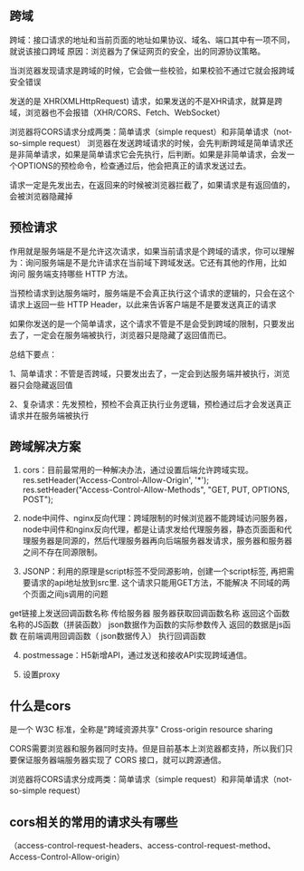 ## 跨域
跨域：接口请求的地址和当前页面的地址如果协议、域名、端口其中有一项不同，就说该接口跨域
原因：浏览器为了保证网页的安全，出的同源协议策略。

当浏览器发现请求是跨域的时候，它会做一些校验，如果校验不通过它就会报跨域安全错误
 

发送的是 XHR(XMLHttpRequest) 请求，如果发送的不是XHR请求，就算是跨域，浏览器也不会报错（XHR/CORS、Fetch、WebSocket）


浏览器将CORS请求分成两类：简单请求（simple request）和非简单请求（not-so-simple request）
浏览器在发送跨域请求的时候，会先判断跨域是简单请求还是非简单请求，如果是简单请求它会先执行，后判断。如果是非简单请求，会发一个OPTIONS的预检命令，检查通过后，他会把真正的请求发送过去。

请求一定是先发出去，在返回来的时候被浏览器拦截了，如果请求是有返回值的，会被浏览器隐藏掉

## 预检请求
作用就是服务端是不是允许这次请求，如果当前请求是个跨域的请求，你可以理解为：询问服务端是不是允许请求在当前域下跨域发送。它还有其他的作用，比如 询问 服务端支持哪些 HTTP 方法。

当预检请求到达服务端时，服务端是不会真正执行这个请求的逻辑的，只会在这个请求上返回一些 HTTP Header，以此来告诉客户端是不是要发送真正的请求

如果你发送的是一个简单请求，这个请求不管是不是会受到跨域的限制，只要发出去了，一定会在服务端被执行，浏览器只是隐藏了返回值而已。

总结下要点：

1、简单请求：不管是否跨域，只要发出去了，一定会到达服务端并被执行，浏览器只会隐藏返回值

2、复杂请求：先发预检，预检不会真正执行业务逻辑，预检通过后才会发送真正请求并在服务端被执行

## 跨域解决方案
1. cors：目前最常用的一种解决办法，通过设置后端允许跨域实现。
res.setHeader('Access-Control-Allow-Origin', '*');
res.setHeader("Access-Control-Allow-Methods", "GET, PUT, OPTIONS, POST");

2. node中间件、nginx反向代理：跨域限制的时候浏览器不能跨域访问服务器，node中间件和nginx反向代理，都是让请求发给代理服务器，静态页面面和代理服务器是同源的，然后代理服务器再向后端服务器发请求，服务器和服务器之间不存在同源限制。

3. JSONP：利用的原理是script标签不受同源影响，创建一个script标签, 再把需要请求的api地址放到src里. 这个请求只能用GET方法，不能解决 不同域的两个页面之间js调用的问题

get链接上发送回调函数名称 传给服务器 服务器获取回调函数名称 返回这个函数名称的JS函数（拼装函数） json数据作为函数的实际参数传入 返回的数据是js函数  在前端调用回调函数（ json数据传入） 执行回调函数

4. postmessage：H5新增API，通过发送和接收API实现跨域通信。

5. 设置proxy

## 什么是cors
是一个 W3C 标准，全称是"跨域资源共享" Cross-origin resource sharing


CORS需要浏览器和服务器同时支持。但是目前基本上浏览器都支持，所以我们只要保证服务器端服务器实现了 CORS 接口，就可以跨源通信。

浏览器将CORS请求分成两类：简单请求（simple request）和非简单请求（not-so-simple request）

## cors相关的常用的请求头有哪些
（access-control-request-headers、access-control-request-method、Access-Control-Allow-origin）